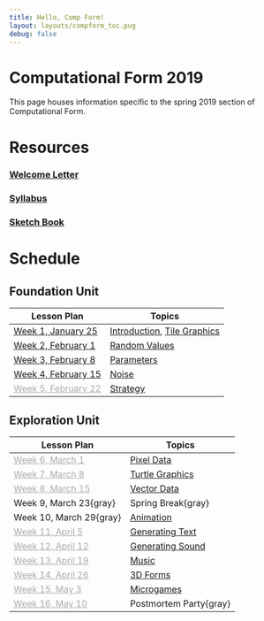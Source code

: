 ```yaml
---
title: Hello, Comp Form!
layout: layouts/compform_toc.pug
debug: false
---
```


<script src="https://cdnjs.cloudflare.com/ajax/libs/p5.js/0.5.16/p5.min.js"></script>
<script src="./index_mess.js"></script>



# Computational Form 2019

<div class="col-6 col-md-6 overview top">
This page houses information specific to the spring 2019 section of Computational Form.
</div>


# Resources

### [Welcome Letter](./welcome_letter.html)
### [Syllabus](./syllabus.html)
### [Sketch Book](http://sketches2019.compform.net/) 



# Schedule

## Foundation Unit                                

| Lesson Plan                                  | Topics                                                     |
| -------------------------------------------- | ---------------------------------------------------------- |
| [Week 1, January 25](introduction_plan.html) | [Introduction](../introduction), [Tile Graphics](../tiles) |
| [Week 2, February 1](random_plan.html)       | [Random Values](../random)                                 |
| [Week 3, February 8](parameters_plan.html)   | [Parameters](../parameters)                                |
| [Week 4, February 15](noise_plan.html)       | [Noise](../noise)                                          |
| [Week 5, February 22](#strategy_plan.html)   | [Strategy](../strategy)                                    |


## Exploration Unit

| Lesson Plan                                    | Topics                        |
| ---------------------------------------------- | ----------------------------- |
| [Week 6, March 1](#pixels_plan.html)           | [Pixel Data](../pixels)       |
| [Week 7, March 8](#turtles_plan.html)          | [Turtle Graphics](../turtles) |
| [Week 8, March 15](#vectors_plan.html)         | [Vector Data](../vectors)     |
| Week 9, March 23{gray}                         | Spring Break{gray}            |
| Week 10, March 29{gray}                        | [Animation](../animation)     |
| [Week 11, April 5](#text_plan.html)            | [Generating Text](../text)    |
| [Week 12, April 12](#sound_plan.html)          | [Generating Sound](../sound)  |
| [Week 13, April 19](#music_plan.html)          | [Music](../music)             |
| [Week 14, April 26](#3D_plan.html)             | [3D Forms](../3D)             |
| [Week 15, May 3](#microgames_plan.html)        | [Microgames](../microgames)   |
| [Week 16, May 10](#postmortem_party_plan.html) | Postmortem Party{gray}        |



<style>
.top {
    padding: 0;
    font-size: 14px;
}

/* td {
    width: 50%;
} */

.table thead th, .table td, .table tr{
    padding-left: 0;
    border: none;
}

.table th:first-child {
    width: 45%;
}

.table thead th 
{
    font-family: "Miriam Libre";
    font-weight: bold;
    font-size: 10px;

}

.comp-form-toc .table a {
    border-bottom: none; 
    color: #04B;
}

.comp-form-toc .table a[href^="#"], .gray, a[href^="#"] {
    border-bottom: none; 
    color: #AAA;
}


element.style {
    
}



</style>